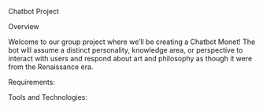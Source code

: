 Chatbot Project

Overview

Welcome to our group project where we’ll be creating a Chatbot Monet! The bot will assume a distinct personality, knowledge area, or perspective to interact with users and respond about art and philosophy as though it were from the Renaissance era. 

Requirements:


Tools and Technologies: 
